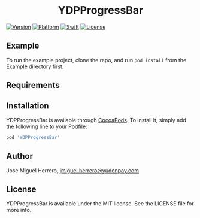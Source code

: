 <p align="center">
<img src="">
</p>
<div align="center">
<h1> YDPProgressBar</h1>
</div>

[![Version](https://img.shields.io/cocoapods/v/YDPProgressBar.svg?style=flat)](https://cocoapods.org/pods/YDPProgressBar)
[![Platform](https://img.shields.io/badge/Platform-iOS-blue.svg?style=fla)](https://cocoapods.org/pods/YDPProgressBar)
[![Swift](https://img.shields.io/badge/Swift-4.2-orange.svg)](https://swift.org/)
[![License](https://camo.githubusercontent.com/eb5485388cd282c0139df4ed308b825420589a7c/68747470733a2f2f696d672e736869656c64732e696f2f6769746875622f6c6963656e73652f6861636b696674656b6861722f49514b6579626f6172644d616e616765722e737667)](https://github.com/Yudonpay/YDPProgressBar/blob/master/LICENSE)

## Example

To run the example project, clone the repo, and run `pod install` from the Example directory first.

## Requirements

## Installation

YDPProgressBar is available through [CocoaPods](https://cocoapods.org). To install
it, simply add the following line to your Podfile:

```ruby
pod 'YDPProgressBar'
```

## Author

José Miguel Herrero, jmiguel.herrero@yudonpay.com

## License

YDPProgressBar is available under the MIT license. See the LICENSE file for more info.
